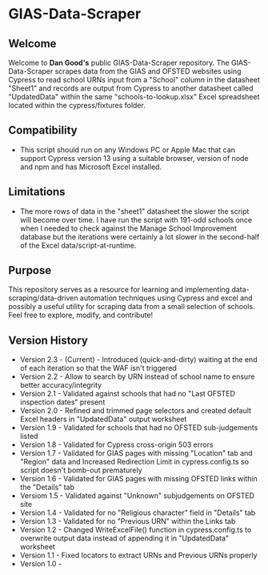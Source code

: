 # GIAS-Data-Scraper

## Welcome

Welcome to **Dan Good's** public GIAS-Data-Scraper repository. The GIAS-Data-Scraper scrapes data from the GIAS and OFSTED websites using Cypress to read school URNs input from a "School" column in the datasheet "Sheet1" and records are output from Cypress to another datasheet called "UpdatedData" within the same "schools-to-lookup.xlsx" Excel spreadsheet located within the cypress/fixtures folder.

## Compatibility

- This script should run on any Windows PC or Apple Mac that can support Cypress version 13 using a suitable browser, version of node and npm and has Microsoft Excel installed.


## Limitations

- The more rows of data in the "sheet1" datasheet the slower the script will become over time.  I have run the script with 191-odd schools once when I needed to check against the Manage School Improvement database but the iterations were certainly a lot slower in the second-half of the Excel data/script-at-runtime.


## Purpose

This repository serves as a resource for learning and implementing data-scraping/data-driven automation techniques using Cypress and excel and possibly a useful utility for scraping data from a small selection of schools. Feel free to explore, modify, and contribute!

## Version History

- Version 2.3 - (Current) - Introduced (quick-and-dirty) waiting at the end of each iteration so that the WAF isn't triggered
- Version 2.2 - Allow to search by URN instead of school name to ensure better accuracy/integrity
- Version 2.1 - Validated against schools that had no "Last OFSTED inspection dates" present
- Version 2.0 - Refined and trimmed page selectors and created default Excel headers in "UpdatedData" output worksheet
- Version 1.9 - Validated for schools that had no OFSTED sub-judgements listed
- Version 1.8 - Validated for Cypress cross-origin 503 errors
- Version 1.7 - Validated for GIAS pages with missing "Location" tab and "Region" data and Increased Redirection Limit in cypress.config.ts so script doesn't bomb-out prematurely
- Version 1.6 - Validated for GIAS pages with missing OFSTED links within the "Details" tab
- Versiom 1.5 - Validated against "Unknown" subjudgements on OFSTED site
- Version 1.4 - Validated for no "Religious character" field in "Details" tab
- Version 1.3 - Validated for no "Previous URN" within the Links tab
- Version 1.2 - Changed WriteExcelFile() function in cypress.config.ts to overwrite output data instead of appending it in "UpdatedData" worksheet
- Version 1.1 - Fixed locators to extract URNs and Previous URNs properly
- Version 1.0 - 

